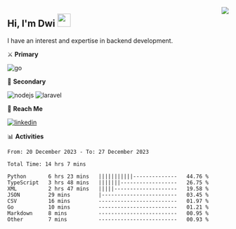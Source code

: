 [<img src="https://komarev.com/ghpvc/?username=masred&color=green&style=flat-square&label=Profile+Views" align="right">](github.com/masred)

## Hi, I'm Dwi <img src="https://raw.githubusercontent.com/MartinHeinz/MartinHeinz/master/wave.gif" width="30px">

I have an interest and expertise in backend development.

⚔️ **Primary**

![go](https://img.shields.io/badge/---?logo=go&label=Golang&style=social)

🔪 **Secondary**

![nodejs](https://img.shields.io/badge/---?logo=node.js&label=Node.js&style=social&logoColor=green)
![laravel](https://img.shields.io/badge/---?logo=laravel&label=Laravel&style=social)

🔗 **Reach Me**

[![linkedin](https://img.shields.io/badge/---?logo=linkedin&label=LinkedIn&style=social)](https://linkedin.com/in/dwifitriyanto)

📊 **Activities**

<!--START_SECTION:waka-->

```all_time
From: 20 December 2023 - To: 27 December 2023

Total Time: 14 hrs 7 mins

Python       6 hrs 23 mins   |||||||||||--------------   44.76 %
TypeScript   3 hrs 48 mins   |||||||------------------   26.75 %
XML          2 hrs 47 mins   |||||--------------------   19.58 %
JSON         29 mins         |------------------------   03.45 %
CSV          16 mins         -------------------------   01.97 %
Go           10 mins         -------------------------   01.21 %
Markdown     8 mins          -------------------------   00.95 %
Other        7 mins          -------------------------   00.93 %
```

<!--END_SECTION:waka-->
